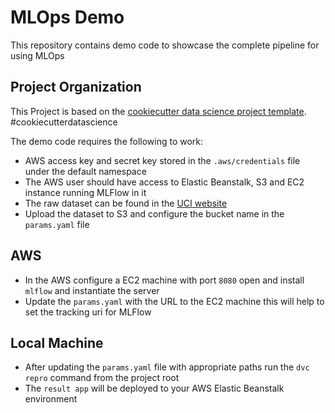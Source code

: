 MLOps Demo
==============================

This repository contains demo code to showcase the complete pipeline for 
using MLOps

Project Organization
------------

This Project is based on the <a target="_blank" href="https://drivendata.github.io/cookiecutter-data-science/">cookiecutter data science project template</a>. #cookiecutterdatascience</small></p>

The demo code requires the following to work:
- AWS access key and secret key stored in the `.aws/credentials` file under the default namespace
- The AWS user should have access to Elastic Beanstalk, S3 and EC2 instance running MLFlow in it
- The raw dataset can be found in the [UCI website](https://archive.ics.uci.edu/ml/datasets/wine+quality)
- Upload the dataset to S3 and configure the bucket name in the `params.yaml` file

## AWS

- In the AWS configure a EC2 machine with port `8080` open and install `mlflow` and instantiate the server
- Update the `params.yaml` with the URL to the EC2 machine this will help to set the tracking uri for MLFlow

## Local Machine
- After updating the `params.yaml` file with appropriate paths run the `dvc repro` command from the project root
- The `result app` will be deployed to your AWS Elastic Beanstalk environment